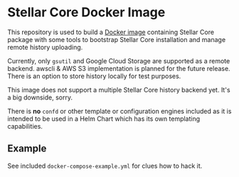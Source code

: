 # Stellar Core Docker Image

This repository is used to build a [Docker image](https://quay.io/repository/evilmartians/docker-stellar-core?tab=info) containing Stellar Core package with some tools to bootstrap Stellar Core installation and manage remote history uploading.

Currently, only `gsutil` and Google Cloud Storage are supported as a remote backend. awscli & AWS S3 implementation is planned for the future release. There is an option to store history locally for test purposes.

This image does not support a multiple Stellar Core history backend yet. It's a big downside, sorry.

There is **no** `confd` or other template or configuration engines included as it is intended to be used in a Helm Chart which has its own templating capabilities.

## Example

See included `docker-compose-example.yml` for clues how to hack it.

